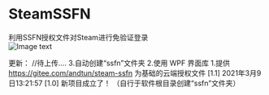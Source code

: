 # SteamSSFN
利用SSFN授权文件对Steam进行免验证登录  
![Image text]()  

更新：
//待上传....
3.自动创建“ssfn”文件夹
2.使用 WPF 界面库
1.提供 https://gitee.com/andtun/steam-ssfn 为基础的云端授权文件
[1.1] 2021年3月9日13:21:57
[1.0] 新项目成立了！ （自行于软件根目录创建“ssfn”文件夹）
